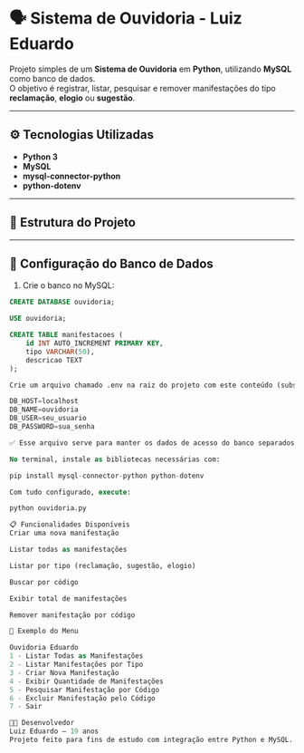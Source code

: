 # 🗣️ Sistema de Ouvidoria - Luiz Eduardo

Projeto simples de um **Sistema de Ouvidoria** em **Python**, utilizando **MySQL** como banco de dados.  
O objetivo é registrar, listar, pesquisar e remover manifestações do tipo **reclamação**, **elogio** ou **sugestão**.

---

## ⚙️ Tecnologias Utilizadas

- **Python 3**
- **MySQL**
- **mysql-connector-python**
- **python-dotenv**

---

## 📁 Estrutura do Projeto


---

## 🔧 Configuração do Banco de Dados

1. Crie o banco no MySQL:

```sql
CREATE DATABASE ouvidoria;

USE ouvidoria;

CREATE TABLE manifestacoes (
    id INT AUTO_INCREMENT PRIMARY KEY,
    tipo VARCHAR(50),
    descricao TEXT
);

Crie um arquivo chamado .env na raiz do projeto com este conteúdo (substitua com seus dados reais):

DB_HOST=localhost
DB_NAME=ouvidoria
DB_USER=seu_usuario
DB_PASSWORD=sua_senha

✅ Esse arquivo serve para manter os dados de acesso do banco separados do código, de forma segura e prática.

No terminal, instale as bibliotecas necessárias com:

pip install mysql-connector-python python-dotenv

Com tudo configurado, execute:

python ouvidoria.py

📋 Funcionalidades Disponíveis
Criar uma nova manifestação

Listar todas as manifestações

Listar por tipo (reclamação, sugestão, elogio)

Buscar por código

Exibir total de manifestações

Remover manifestação por código

💬 Exemplo do Menu

Ouvidoria Eduardo
1 - Listar Todas as Manifestações
2 - Listar Manifestações por Tipo
3 - Criar Nova Manifestação
4 - Exibir Quantidade de Manifestações
5 - Pesquisar Manifestação por Código
6 - Excluir Manifestação pelo Código
7 - Sair

👨‍💻 Desenvolvedor
Luiz Eduardo – 19 anos
Projeto feito para fins de estudo com integração entre Python e MySQL.
